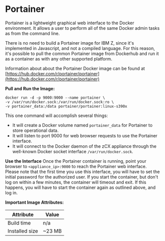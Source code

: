 # Portainer
Portainer is a lightweight graphical web interface to the Docker environment.  It
allows a user to perform all of the same Docker admin tasks as from the command line.

There is no need to build a Portainer image for IBM Z, since it's implemented in
Javascript, and not a compiled language.  For this reason, it's possible to pull the
common Portainer image from Dockerhub and run it as a container as with any other
supported platform.

Information about about the Portainer Docker image can be found at
[https://hub.docker.com/r/portainer/portainer](https://hub.docker.com/r/portainer/portainer)

**Pull and Run the Image:**
```
docker run -d -p 9000:9000 --name portainer \
-v /var/run/docker.sock:/var/run/docker.sock:ro \
-v portainer_data:/data portainer/portainer:linux-s390x
```

This one command will accomplish several things:
- It will create a Docker volume named ```portainer_data``` for Portainer to store
  operational data.
- It will listen to port 9000 for web browser requests to use the Portainer
  interface.
- It will connect to the Docker daemon of the zCX appliance through the well-known
  Docker socket interface ```/var/run/docker.sock```.

**Use the Interface**
Once the Portainer container is running, point your browser
to ```<appliance_ip>:9000``` to reach the Portainer web interface.  Please note that
the first time you use this interface, you will have to set the initial password for
the authorized user.  If you start the container, but don't log on within a few minutes,
the container will timeout and exit.  If this happens, you will have to start the
container again as outlined above, and log in.

**Important Image Attributes:**

| Attribute     | Value        |
|---------------|--------------|
| Build time | n/a |
| Installed size | ~23 MB |
